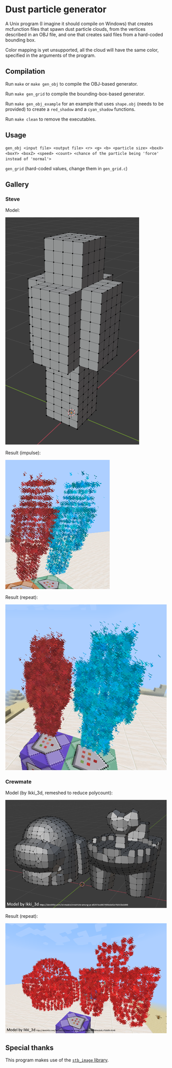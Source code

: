 # Dust particle generator

A Unix program (I imagine it should compile on Windows) that creates mcfunction files that spawn dust particle clouds, from the vertices described in an OBJ file, and one that creates said files from a hard-coded bounding box.

Color mapping is yet unsupported, all the cloud will have the same color, specified in the arguments of the program.

## Compilation

Run `make` or `make gen_obj` to compile the OBJ-based generator.

Run `make gen_grid` to compile the bounding-box-based generator.

Run `make gen_obj_example` for an example that uses `shape.obj` (needs to be provided) to create a `red_shadow` and a `cyan_shadow` functions.

Run `make clean` to remove the executables.

## Usage

`gen_obj <input file> <output file> <r> <g> <b> <particle size> <boxX> <boxY> <boxZ> <speed> <count> <chance of the particle being 'force' instead of 'normal'>`

`gen_grid` (hard-coded values, change them in `gen_grid.c`)

## Gallery

### Steve

Model:

![Steve model in Blender](img/steve_model.png)

Result (impulse):

![Result with an impulse command block](img/steve_impulse.png)

Result (repeat):

![Result with a repeating command block](img/steve_repeat.png)

### Crewmate

Model (by Ikki_3d, remeshed to reduce polycount):

![Crewmate model in Blender](img/crewmate_model.png)

Result (repeat):

![Result with a repeating command block](img/crewmate_repeat.png)

## Special thanks

This program makes use of the [`stb_image` library](https://github.com/nothings/stb/blob/master/stb_image.h).